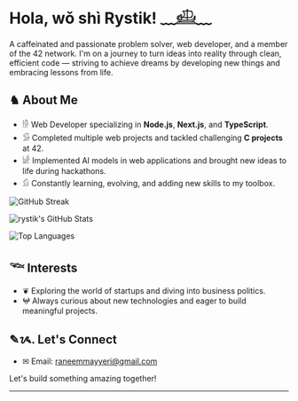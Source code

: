 # Hola, wǒ shì Rystik! ﹏𓊝﹏

A caffeinated and passionate problem solver, web developer, and a member of the 42 network. I'm on a journey to turn ideas into reality through clean, efficient code — striving to achieve dreams by developing new things and embracing lessons from life.

## ♞ About Me
 - 𓀛 Web Developer specializing in **Node.js**, **Next.js**, and **TypeScript**.
 - 𓀑 Completed multiple web projects and tackled challenging **C projects** at 42.
 - 𓀎 Implemented AI models in web applications and brought new ideas to life during hackathons.
 - 𓀁 Constantly learning, evolving, and adding new skills to my toolbox.


  ![GitHub Streak](https://nirzak-streak-stats.vercel.app/?user=rystik22&theme=dark)

   ![rystik's GitHub Stats](https://github-readme-stats.vercel.app/api?username=rystik22&show_icons=true&theme=dark)






  ![Top Languages](https://github-readme-stats.vercel.app/api/top-langs/?username=rystik22&layout=compact&theme=dark)

## 𓆝 Interests
- ❦ Exploring the world of startups and diving into business politics.
- 𖤍 Always curious about new technologies and eager to build meaningful projects.

## ✎ᝰ. Let's Connect
- ✉ Email: [raneemmayyeri@gmail.com](mailto:raneemmayyeri@gmail.com)

Let's build something amazing together!
___
